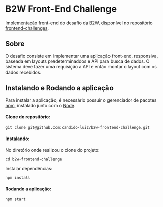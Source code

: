 # B2W Front-End Challenge 

Implementação front-end do desafio da B2W, disponível no repositório [frontend-challenges](https://github.com/felipefialho/frontend-challenges).

## Sobre 
O desafio consiste em implementar uma aplicação front-end, responsiva, baseada em layouts predeterminaddos e API para busca de dados. O sistema deve fazer uma requisição a API e então montar o layout com os dados recebidos.

## Instalando e Rodando a aplicação 
Para instalar a aplicação, é necessário possuir o gerenciador de pacotes [npm](https://www.npmjs.com/), instalado junto com o [Node](https://nodejs.org/en/). 
#### Clone do repositório: 
```
git clone git@github.com:candido-luiz/b2w-frontend-challenge.git    
```
#### Instalando: 
No diretório onde realizou o clone do projeto:

```
cd b2w-frontend-challenge
```
Instalar dependências:
```
npm install
```

#### Rodando a aplicação:
```
npm start
``` 
